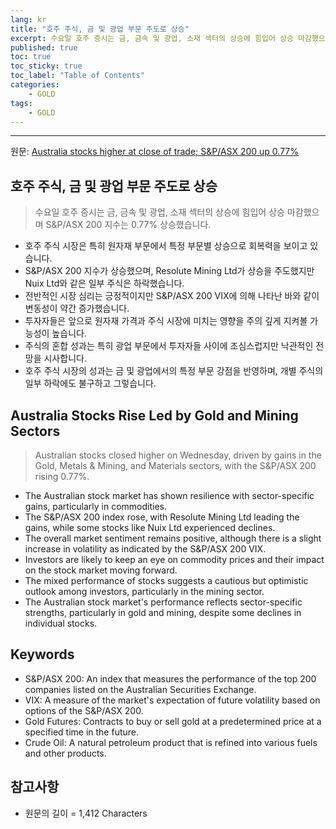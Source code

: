 ```yaml
---
lang: kr
title: "호주 주식, 금 및 광업 부문 주도로 상승"
excerpt: 수요일 호주 증시는 금, 금속 및 광업, 소재 섹터의 상승에 힘입어 상승 마감했으며 S&P/ASX 200 지수는 0.77% 상승했습니다.
published: true
toc: true
toc_sticky: true
toc_label: "Table of Contents"
categories:
    - GOLD
tags:
    - GOLD
---
```


---

  원문: [Australia stocks higher at close of trade; S&P/ASX 200 up 0.77%](https://www.investing.com/news/stock-market-news/australia-stocks-higher-at-close-of-trade-spasx-200-up-077-3801831)

## 호주 주식, 금 및 광업 부문 주도로 상승

> 수요일 호주 증시는 금, 금속 및 광업, 소재 섹터의 상승에 힘입어 상승 마감했으며 S&P/ASX 200 지수는 0.77% 상승했습니다.


- 호주 주식 시장은 특히 원자재 부문에서 특정 부문별 상승으로 회복력을 보이고 있습니다.
- S&P/ASX 200 지수가 상승했으며, Resolute Mining Ltd가 상승을 주도했지만 Nuix Ltd와 같은 일부 주식은 하락했습니다.
- 전반적인 시장 심리는 긍정적이지만 S&P/ASX 200 VIX에 의해 나타난 바와 같이 변동성이 약간 증가했습니다.
- 투자자들은 앞으로 원자재 가격과 주식 시장에 미치는 영향을 주의 깊게 지켜볼 가능성이 높습니다.
- 주식의 혼합 성과는 특히 광업 부문에서 투자자들 사이에 조심스럽지만 낙관적인 전망을 시사합니다.
- 호주 주식 시장의 성과는 금 및 광업에서의 특정 부문 강점을 반영하며, 개별 주식의 일부 하락에도 불구하고 그렇습니다.

## Australia Stocks Rise Led by Gold and Mining Sectors

> Australian stocks closed higher on Wednesday, driven by gains in the Gold, Metals & Mining, and Materials sectors, with the S&P/ASX 200 rising 0.77%.


- The Australian stock market has shown resilience with sector-specific gains, particularly in commodities.
- The S&P/ASX 200 index rose, with Resolute Mining Ltd leading the gains, while some stocks like Nuix Ltd experienced declines.
- The overall market sentiment remains positive, although there is a slight increase in volatility as indicated by the S&P/ASX 200 VIX.
- Investors are likely to keep an eye on commodity prices and their impact on the stock market moving forward.
- The mixed performance of stocks suggests a cautious but optimistic outlook among investors, particularly in the mining sector.
- The Australian stock market's performance reflects sector-specific strengths, particularly in gold and mining, despite some declines in individual stocks.

## Keywords

- S&P/ASX 200: An index that measures the performance of the top 200 companies listed on the Australian Securities Exchange.
- VIX: A measure of the market's expectation of future volatility based on options of the S&P/ASX 200.
- Gold Futures: Contracts to buy or sell gold at a predetermined price at a specified time in the future.
- Crude Oil: A natural petroleum product that is refined into various fuels and other products.

## 참고사항

- 원문의 길이 = 1,412 Characters

